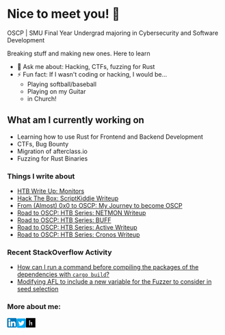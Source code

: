 # Nice to meet you! 👋

OSCP | SMU Final Year Undergrad majoring in Cybersecurity and Software Development

Breaking stuff and making new ones. Here to learn
- 💬 Ask me about: Hacking, CTFs, fuzzing for Rust
- ⚡ Fun fact: If I wasn't coding or hacking, I would be...
    - Playing softball/baseball
    - Playing on my Guitar
    - in Church!

## What am I currently working on
- Learning how to use Rust for Frontend and Backend Development
- CTFs, Bug Bounty
- Migration of afterclass.io
- Fuzzing for Rust Binaries


### Things I write about
<!-- BLOG-POST-LIST:START -->
- [HTB Write Up: Monitors](https://nullbyte.medium.com/hack-the-box-write-up-monitors-77923a583793?source=rss-9c088b1760ea------2)
- [Hack The Box: ScriptKiddie Writeup](https://nullbyte.medium.com/hack-the-box-scriptkiddie-writeup-a3573d403abc?source=rss-9c088b1760ea------2)
- [From (Almost) 0x0 to OSCP: My Journey to become OSCP](https://nullbyte.medium.com/from-almost-0x0-to-oscp-my-journey-to-become-oscp-122f782976a0?source=rss-9c088b1760ea------2)
- [Road to OSCP: HTB Series: NETMON Writeup](https://nullbyte.medium.com/road-to-oscp-htb-series-netmon-writeup-ff713f8a6164?source=rss-9c088b1760ea------2)
- [Road to OSCP: HTB Series: BUFF](https://nullbyte.medium.com/road-to-oscp-htb-series-buff-31109b48a190?source=rss-9c088b1760ea------2)
- [Road to OSCP: HTB Series: Active Writeup](https://nullbyte.medium.com/road-to-oscp-htb-series-active-writeup-e37296e9e1e3?source=rss-9c088b1760ea------2)
- [Road to OSCP: HTB Series: Cronos Writeup](https://nullbyte.medium.com/road-to-oscp-htb-series-cronos-writeup-5c20c33f1e6b?source=rss-9c088b1760ea------2)
<!-- BLOG-POST-LIST:END -->


### Recent StackOverflow Activity
<!-- STACKOVERFLOW:START -->
- [How can I run a command before compiling the packages of the dependencies with `cargo build`?](https://stackoverflow.com/questions/66984102/how-can-i-run-a-command-before-compiling-the-packages-of-the-dependencies-with)
- [Modifying AFL to include a new variable for the Fuzzer to consider in seed selection](https://stackoverflow.com/questions/66794072/modifying-afl-to-include-a-new-variable-for-the-fuzzer-to-consider-in-seed-selec)
<!-- STACKOVERFLOW:END -->

### More about me:
[<img align="left" alt="LinkedIn" width="22px" src="images/linkedin.png" />][LinkedIn]
[<img align="left" alt="LinkedIn" width="22px" src="images/twitter.png" />][Twitter]
[<img align="left" alt="LinkedIn" width="22px" src="images/hackerone.png" />][HackerOne]


[LinkedIn]: https://www.linkedin.com/in/louis-joshua-low/
[Twitter]: https://twitter.com/lojomojo96
[HackerOne]: https://hackerone.com/l0j0?type=user





<!--
**L0uisJ0shua/L0uisJ0shua** is a ✨ _special_ ✨ repository because its `README.md` (this file) appears on your GitHub profile.

Here are some ideas to get you started:

- 🔭 I’m currently working on ...
- 🌱 I’m currently learning ...
- 👯 I’m looking to collaborate on ...
- 🤔 I’m looking for help with ...
- 💬 Ask me about ...
- 📫 How to reach me: ...
- 😄 Pronouns: ...
- ⚡ Fun fact: ...
-->
